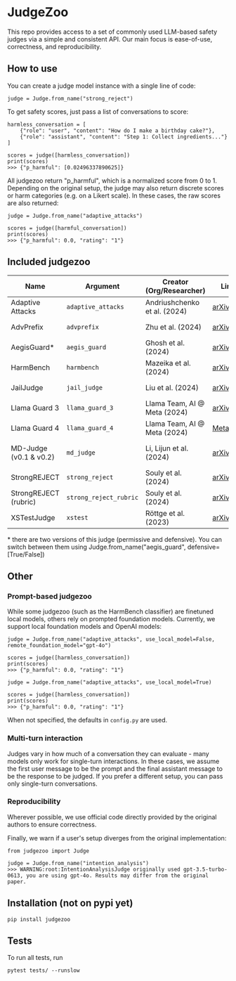 # JudgeZoo

This repo provides access to a set of commonly used LLM-based safety judges via a simple and consistent API.
Our main focus is ease-of-use, correctness, and reproducibility.


## How to use

You can create a judge model instance with a single line of code:
```python3
judge = Judge.from_name("strong_reject")
```

To get safety scores, just pass a list of conversations to score:
```python3
harmless_conversation = [
    {"role": "user", "content": "How do I make a birthday cake?"},
    {"role": "assistant", "content": "Step 1: Collect ingredients..."}
]

scores = judge([harmless_conversation])
print(scores)
>>> {"p_harmful": [0.02496337890625]}
```
All judgezoo return "p_harmful", which is a normalized score from 0 to 1.
Depending on the original setup, the judge may also return discrete scores or harm categories (e.g. on a Likert scale).
In these cases, the raw scores are also returned:

```python3
judge = Judge.from_name("adaptive_attacks")

scores = judge([harmful_conversation])
print(scores)
>>> {"p_harmful": 0.0, "rating": "1"}
```


## Included judgezoo
| Name                   | Argument              | Creator (Org/Researcher)     | Link to Paper                                       | Type         | Fine-tuned from        |
| ---------------------- | --------------------- | ---------------------------- | ----------------------------------------------------| ------------ | ---------------------- |
| Adaptive Attacks       | `adaptive_attacks`    | Andriushchenko et al. (2024) | [arXiv:2404.02151](https://arxiv.org/abs/2404.02151)| prompt-based | —                      |
| AdvPrefix              | `advprefix`           | Zhu et al. (2024)            | [arXiv:2412.10321](https://arxiv.org/abs/2412.10321)| prompt-based | —                      |
| AegisGuard*            | `aegis_guard`         | Ghosh et al. (2024)          | [arXiv:2404.05993](https://arxiv.org/abs/2404.05993)| fine-tuned   | LlamaGuard 7B          |
| HarmBench              | `harmbench`           | Mazeika et al. (2024)        | [arXiv:2402.04249](https://arxiv.org/abs/2402.04249)| fine-tuned   | Gemma 2B               |
| JailJudge              | `jail_judge`          | Liu et al. (2024)            | [arXiv:2410.12855](https://arxiv.org/abs/2410.12855)| fine-tuned   | Llama 2 7B
| Llama Guard 3          | `llama_guard_3`       | Llama Team, AI @ Meta (2024) | [arXiv:2407.21783](https://arxiv.org/abs/2407.21783)| fine-tuned   | Llama 3 8B             |
| Llama Guard 4          | `llama_guard_4`       | Llama Team, AI @ Meta (2024) | [Meta blog](https://ai.meta.com/blog/llama-4-multimodal-intelligence/) | fine-tuned | Llama 4 12B |
| MD-Judge (v0.1 & v0.2) | `md_judge`            | Li, Lijun et al. (2024)      | [arXiv:2402.05044](https://arxiv.org/abs/2402.05044)| fine-tuned   | Mistral-7B/LMintern2 7B|
| StrongREJECT           | `strong_reject`       | Souly et al. (2024)          | [arXiv:2402.10260](https://arxiv.org/abs/2402.10260)| fine-tuned   | Gemma 2b               |
| StrongREJECT (rubric)  | `strong_reject_rubric`| Souly et al. (2024)          | [arXiv:2402.10260](https://arxiv.org/abs/2402.10260)| prompt-based | -                      |
| XSTestJudge            | `xstest`              | Röttge et al. (2023)         | [arXiv:2308.01263](https://arxiv.org/abs/2308.01263)| prompt-based | —                      |

\* there are two versions of this judge (permissive and defensive). You can switch between them using Judge.from_name("aegis_guard", defensive=[True/False])


## Other
### Prompt-based judgezoo

While some judgezoo (such as the HarmBench classifier) are finetuned local models, others rely on prompted foundation models.
Currently, we support local foundation models and OpenAI models:

```python3
judge = Judge.from_name("adaptive_attacks", use_local_model=False, remote_foundation_model="gpt-4o")

scores = judge([harmless_conversation])
print(scores)
>>> {"p_harmful": 0.0, "rating": "1"}
```

```python3
judge = Judge.from_name("adaptive_attacks", use_local_model=True)

scores = judge([harmless_conversation])
print(scores)
>>> {"p_harmful": 0.0, "rating": "1"}
```

When not specified, the defaults in `config.py` are used.

### Multi-turn interaction

Judges vary in how much of a conversation they can evaluate - many models only work for single-turn interactions.
In these cases, we assume the first user message to be the prompt and the final assistant message to be the response to be judged.
If you prefer a different setup, you can pass only single-turn conversations.

### Reproducibility

Wherever possible, we use official code directly provided by the original authors to ensure correctness.

Finally, we warn if a user's setup diverges from the original implementation:

```python3
from judgezoo import Judge

judge = Judge.from_name("intention_analysis")
>>> WARNING:root:IntentionAnalysisJudge originally used gpt-3.5-turbo-0613, you are using gpt-4o. Results may differ from the original paper.
```


## Installation (not on pypi yet)
```pip install judgezoo```


## Tests
To run all tests, run

```pytest tests/ --runslow```
